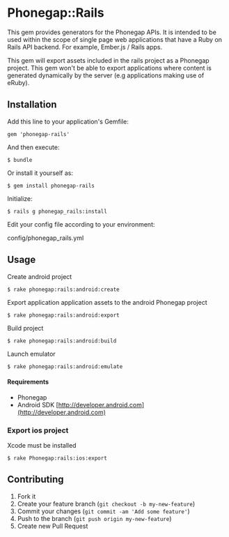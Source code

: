 # Phonegap::Rails

This gem provides generators for the Phonegap APIs. It is intended to be used within the scope of single page web applications that have a Ruby on Rails API backend. For example, Ember.js / Rails apps.

This gem will export assets included in the rails project as a Phonegap project. This gem won't be able to export applications where content is generated dynamically by the server (e.g applications making use of eRuby).

## Installation

Add this line to your application's Gemfile:

    gem 'phonegap-rails'

And then execute:

    $ bundle

Or install it yourself as:

    $ gem install phonegap-rails

Initialize:

    $ rails g phonegap_rails:install

Edit your config file according to your environment:

   config/phonegap_rails.yml

## Usage

Create android project

    $ rake phonegap:rails:android:create

Export application application assets to the android Phonegap project

    $ rake phonegap:rails:android:export

Build project

    $ rake phonegap:rails:android:build

Launch emulator

    $ rake phonegap:rails:android:emulate

#### Requirements
- Phonegap
- Android SDK [http://developer.android.com](http://developer.android.com)


### Export ios project

Xcode must be installed

    $ rake Phonegap:rails:ios:export

## Contributing

1. Fork it
2. Create your feature branch (`git checkout -b my-new-feature`)
3. Commit your changes (`git commit -am 'Add some feature'`)
4. Push to the branch (`git push origin my-new-feature`)
5. Create new Pull Request
